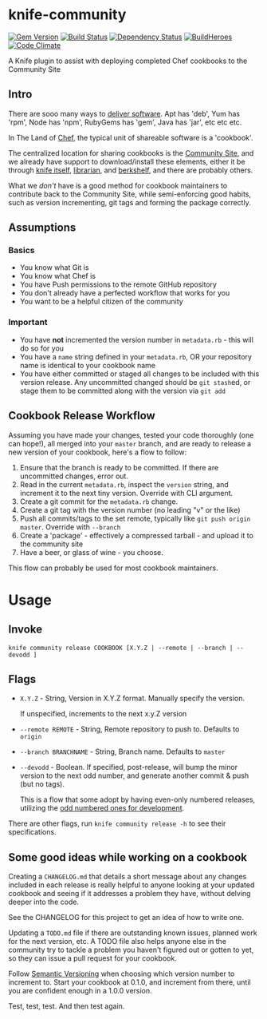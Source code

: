 knife-community
===============
[![Gem Version](https://badge.fury.io/rb/knife-community.png)](http://badge.fury.io/rb/knife-community)
[![Build Status](https://secure.travis-ci.org/miketheman/knife-community.png?branch=master)](http://travis-ci.org/miketheman/knife-community)
[![Dependency Status](https://gemnasium.com/miketheman/knife-community.png)](https://gemnasium.com/miketheman/knife-community)
[![BuildHeroes](https://www.buildheroes.com/projects/knife-role-spaghetti.png)](https://www.buildheroes.com/projects/knife-role-spaghetti)
[![Code Climate](https://codeclimate.com/github/miketheman/knife-community.png)](https://codeclimate.com/github/miketheman/knife-community)

A Knife plugin to assist with deploying completed Chef cookbooks to the Community Site

Intro
-----

There are sooo many ways to [deliver software][wiki:apppkg].
Apt has 'deb', Yum has 'rpm', Node has 'npm', RubyGems has 'gem', Java has 'jar', etc etc etc.

In The Land of [Chef][chef], the typical unit of shareable software is a 'cookbook'.

The centralized location for sharing cookbooks is the [Community Site][opcs], and we already have support to download/install these elements, either it be through [knife itself][kcsi], [librarian][libr], and [berkshelf][brks], and there are probably others.

What we _don't_ have is a good method for cookbook maintainers to contribute back to the Community Site, while semi-enforcing good habits, such as version incrementing, git tags and forming the package correctly.

Assumptions
-----------

### Basics
* You know what Git is
* You know what Chef is
* You have Push permissions to the remote GitHub repository
* You don't already have a perfected workflow that works for you
* You want to be a helpful citizen of the community

### Important
* You have **not** incremented the version number in `metadata.rb` - this will do so for you
* You have a `name` string defined in your `metadata.rb`, OR your repository name is identical to your cookbook name
* You have either committed or staged all changes to be included with this version release. Any uncommitted changed should be `git stash`ed, or stage them to be committed along with the version via `git add`

Cookbook Release Workflow
-------------------------

Assuming you have made your changes, tested your code thoroughly (one can hope!), all merged into your `master` branch, and are ready to release a new version of your cookbook, here's a flow to follow:

1. Ensure that the branch is ready to be committed. If there are uncommitted changes, error out.
1. Read in the current `metadata.rb`, inspect the `version` string, and increment it to the next tiny version. Override with CLI argument.
1. Create a git commit for the `metadata.rb` change.
1. Create a git tag with the version number (no leading "v" or the like)
1. Push all commits/tags to the set remote, typically like `git push origin master`. Override with `--branch`
1. Create a 'package' - effectively a compressed tarball - and upload it to the community site
1. Have a beer, or glass of wine - you choose.

This flow can probably be used for most cookbook maintainers.

Usage
=====

Invoke
------

    knife community release COOKBOOK [X.Y.Z | --remote | --branch | --devodd ]

Flags
-----

* `X.Y.Z` - String, Version in X.Y.Z format. Manually specify the version.

    If unspecified, increments to the next x.y.Z version

* `--remote REMOTE` - String, Remote repository to push to. Defaults to `origin`

* `--branch BRANCHNAME` - String, Branch name. Defaults to `master`

* `--devodd` - Boolean. If specified, post-release, will bump the minor version to the next odd number, and generate another commit & push (but no tags).

    This is a flow that some adopt by having even-only numbered releases, utilizing the [odd numbered ones for development][wiki:oddver].

There are other flags, run `knife community release -h` to see their specifications.

Some good ideas while working on a cookbook
-------------------------------------------

Creating a `CHANGELOG.md` that details a short message about any changes included in each release is really helpful to anyone looking at your updated cookbook and seeing if it addresses a problem they have, without delving deeper into the code.

See the CHANGELOG for this project to get an idea of how to write one.

Updating a `TODO.md` file if there are outstanding known issues, planned work for the next version, etc. A TODO file also helps anyone else in the community try to tackle a problem you haven't figured out or gotten to yet, so they can issue a pull request for your cookbook.

Follow [Semantic Versioning][semver] when choosing which version number to increment to. Start your cookbook at 0.1.0, and increment from there, until you are confident enough in a 1.0.0 version.

Test, test, test. And then test again.


[brks]: http://berkshelf.com/
[chef]: http://www.opscode.com/chef/
[kcsi]: http://wiki.opscode.com/display/chef/Managing+Cookbooks+With+Knife#ManagingCookbooksWithKnife-CookbookSite
[libr]: https://github.com/applicationsonline/librarian
[opcs]: http://community.opscode.com/
[semver]: http://semver.org/
[wiki:apppkg]: http://en.wikipedia.org/wiki/List_of_software_package_management_systems#Application-level_package_managers
[wiki:oddver]: http://en.wikipedia.org/wiki/Software_versioning#Odd-numbered_versions_for_development_releases
